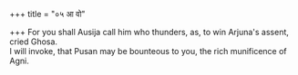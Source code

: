 +++
title = "०५ आ वो"

+++
For you shall Ausija call him who thunders, as, to win Arjuna's assent, cried Ghosa.  
     I will invoke, that Pusan may be bounteous to you, the rich munificence of Agni.